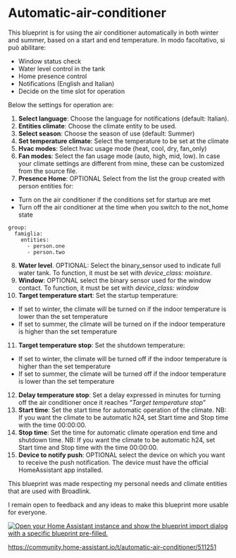 # Automatic-air-conditioner

This blueprint is for using the air conditioner automatically in both winter and summer, based on a start and end temperature. In modo facoltativo, si può abilitare:

- Window status check 
- Water level control in the tank 
- Home presence control 
- Notifications (English and Italian)
- Decide on the time slot for operation

Below the settings for operation are:

1) **Select language**: Choose the language for notifications (default: Italian). 
2) **Entities climate**: Choose the climate entity to be used. 
3) **Select season**: Choose the season of use (default: Summer)
4) **Set temperature climate**: Select the temperature to be set at the climate 
5) **Hvac modes**: Select hvac usage mode (heat, cool, dry, fan\_only)
6) **Fan modes**: Select the fan usage mode (auto, high, mid, low). In case your climate settings are different from mine, these can be customized from the source file.
7) **Presence Home**: OPTIONAL Select from the list the group created with person entities for: 
- Turn on the air conditioner if the conditions set for startup are met
- Turn off the air conditioner at the time when you switch to the not\_home state
```
group:
  famiglia:
    entities:
      - person.one
      - person.two
```
8) **Water level**. OPTIONAL: Select the binary\_sensor used to indicate full water tank. To function, it must be set with *device\_class: moisture*.
9) **Window**: OPTIONAL select the binary sensor used for the window contact. To function, it must be set with *device\_class: window*
10) **Target temperature start**: Set the startup temperature:
- If set to winter, the climate will be turned on if the indoor temperature is lower than the set temperature
- If set to summer, the climate will be turned on if the indoor temperature is higher than the set temperature
11) **Target temperature stop**: Set the shutdown temperature:
- If set to winter, the climate will be turned off if the indoor temperature is higher than the set temperature
- If set to summer, the climate will be turned off if the indoor temperature is lower than the set temperature
12) **Delay temperature stop**: Set a delay expressed in minutes for turning off the air conditioner once it reaches “*Target temperature stop*”
13) **Start time**: Set the start time for automatic operation of the climate. NB: If you want the climate to be automatic h24, set Start time and Stop time with the time 00:00:00.
14) **Stop time**: Set the time for automatic climate operation end time and shutdown time. NB: If you want the climate to be automatic h24, set Start time and Stop time with the time 00:00:00.
15) **Device to notify push**: OPTIONAL select the device on which you want to receive the push notification. The device must have the official HomeAssistant app installed.

This blueprint was made respecting my personal needs and climate entities that are used with Broadlink. 

I remain open to feedback and any ideas to make this blueprint more usable for everyone.

[![Open your Home Assistant instance and show the blueprint import dialog with a specific blueprint pre-filled.](https://my.home-assistant.io/badges/blueprint_import.svg)](https://my.home-assistant.io/redirect/blueprint_import/?blueprint_url=https%3A%2F%2Fgithub.com%2Fkarpaterna%2FAutomatic-air-conditioner%2Fblob%2Fmain%2Fautomatic_air_conditioner.yaml)

https://community.home-assistant.io/t/automatic-air-conditioner/511251
